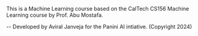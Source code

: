 This is a Machine Learning course based on the CalTech CS156 Machine Learning course by Prof. Abu Mostafa.

-- Developed by Aviral Janveja for the Panini AI intiative. (Copyright 2024)

